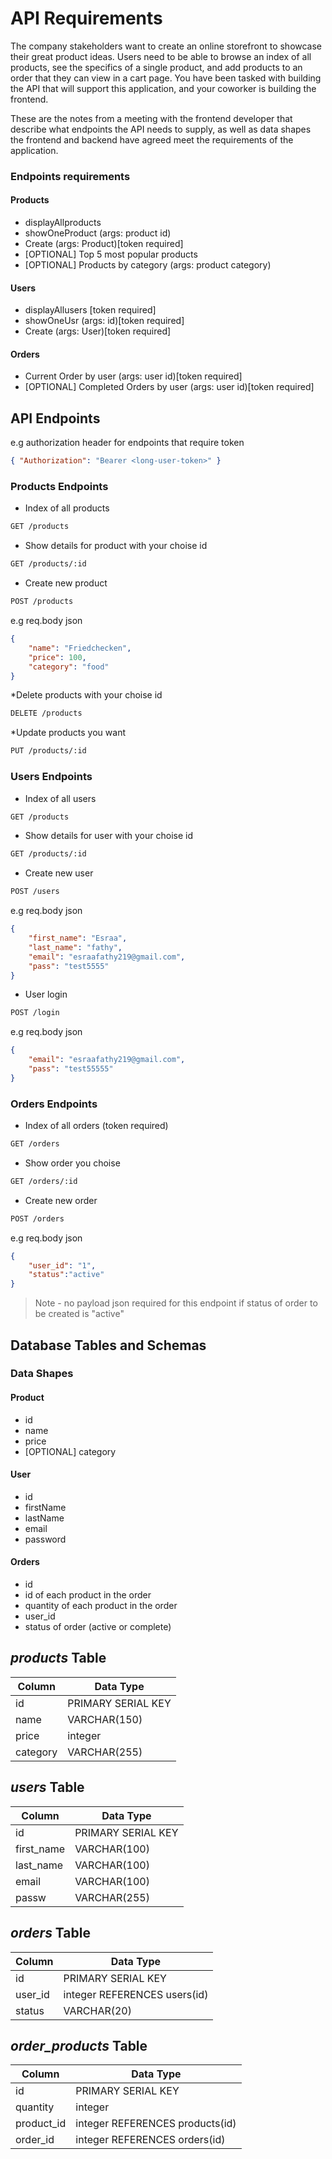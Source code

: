 # API Requirements
The company stakeholders want to create an online storefront to showcase their great product ideas. Users need to be able to browse an index of all products, see the specifics of a single product, and add products to an order that they can view in a cart page. You have been tasked with building the API that will support this application, and your coworker is building the frontend.


These are the notes from a meeting with the frontend developer that describe what endpoints the API needs to supply, as well as data shapes the frontend and backend have agreed meet the requirements of the application. 

### Endpoints requirements
#### Products 
- displayAllproducts
- showOneProduct (args: product id)
- Create (args: Product)[token required]
- [OPTIONAL] Top 5 most popular products 
- [OPTIONAL] Products by category (args: product category)

#### Users
- displayAllusers [token required]
- showOneUsr (args: id)[token required]
- Create (args: User)[token required]

#### Orders
- Current Order by user (args: user id)[token required]
- [OPTIONAL] Completed Orders by user (args: user id)[token required]

## API Endpoints 

e.g authorization header for endpoints that require token
```json
{ "Authorization": "Bearer <long-user-token>" }
```

### Products Endpoints
* Index of all products

```bash
GET /products
```

* Show details for product with your choise id

```bash
GET /products/:id
```

* Create new product 

```bash
POST /products
```
e.g req.body json

```json
{ 
    "name": "Friedchecken",
    "price": 100,
    "category": "food" 
}
```

*Delete products with your choise id

```bash
DELETE /products
```

*Update products you want 

```bash
PUT /products/:id
```

### Users Endpoints
* Index of all users

```bash
GET /products
```

* Show details for user with your choise id

```bash
GET /products/:id
```

* Create new user

```bash
POST /users
```

e.g req.body json

```json
{ 
    "first_name": "Esraa",
    "last_name": "fathy",
    "email": "esraafathy219@gmail.com",
    "pass": "test5555" 
}
```

* User login

```bash
POST /login
```
e.g req.body json

```json
{ 
    "email": "esraafathy219@gmail.com",
    "pass": "test55555" 
}
```

### Orders Endpoints
* Index of all orders (token required)

```bash
GET /orders
```
* Show order you choise

```bash
GET /orders/:id
```

* Create new order 

```bash
POST /orders
```
e.g req.body json 

```json
{ 
    "user_id": "1",
    "status":"active"
}
```


> Note - no payload json required for this endpoint if status of order to be created is "active"


## Database Tables and Schemas

### Data Shapes
#### Product
-  id
- name
- price
- [OPTIONAL] category

#### User
- id
- firstName
- lastName
- email
- password

#### Orders
- id
- id of each product in the order
- quantity of each product in the order
- user_id
- status of order (active or complete)

## *products* Table
| Column   | Data Type      |
| -------- | -----------    |
| id       | PRIMARY SERIAL KEY
| name     | VARCHAR(150)
| price    |integer
| category | VARCHAR(255)

## *users* Table
| Column          | Data Type      |
| -----------     | -----------    |
|id               | PRIMARY SERIAL KEY |
| first_name      |  VARCHAR(100) |
| last_name       | VARCHAR(100) |
| email           | VARCHAR(100) |
| passw           | VARCHAR(255) |

## *orders* Table
| Column   | Data Type      |
| ---------| -----------    |
| id       | PRIMARY SERIAL KEY
| user_id  | integer REFERENCES users(id) 
| status   | VARCHAR(20)

## *order_products* Table
| Column      | Data Type      |
| ----------- | -----------    |
| id          | PRIMARY SERIAL KEY
| quantity    | integer
| product_id  | integer REFERENCES products(id) 
| order_id    | integer REFERENCES orders(id) 
